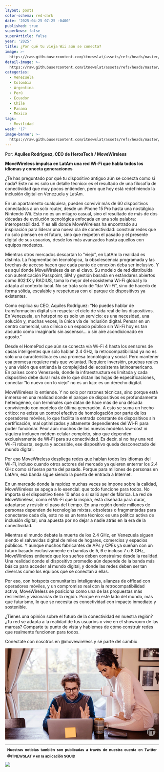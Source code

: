 ```yaml
---
layout: posts
color-schema: red-dark
date: '2025-04-25 07:25 -0400'
published: true
superNews: false
superArticle: false
year: '2025'
title: ¿Por qué tu vieja Wii aún se conecta?
image: >-
  https://raw.githubusercontent.com/itnewslat/assets/refs/heads/master/img/540x320/Usando-Wifi-p.jpg
detail-image: >-
  https://raw.githubusercontent.com/itnewslat/assets/refs/heads/master/img/1024x680/Usando-Wifi-g.jpg
categories:
  - Venezuela
  - Colombia
  - Argentina
  - Perú
  - Ecuador
  - Chile
  - Panama
  - Mexico
tags:
  - Movilidad
week: '17'
image-banner: >-
  https://raw.githubusercontent.com/itnewslat/assets/refs/heads/master/img/540x320/Usando-Wifi-p.jpg
---
```

Por: **Aquiles Rodriguez, CEO de HerosTech / MoveWireless**

**MoveWireless impulsa en LatAm una red Wi-Fi que habla todos los idiomas y conecta generaciones**

¿Te has preguntado por qué tu dispositivo antiguo aún se conecta como si nada? Este no es solo un detalle técnico: es el resultado de una filosofía de conectividad que muy pocos entienden, pero que hoy está redefiniendo la inclusión digital en Venezuela y LatAm.

En un apartamento cualquiera, pueden convivir más de 60 dispositivos conectados a un solo router, desde un iPhone 15 Pro hasta una nostálgica Nintendo Wii. Esto no es un milagro casual, sino el resultado de más de dos décadas de evolución tecnológica enfocada en una sola palabra: interoperabilidad. Y es allí donde MoveWireless ha encontrado su inspiración para liderar una nueva ola de conectividad: construir redes que no solo piensen en el futuro, sino que respeten el pasado y el presente digital de sus usuarios, desde los más avanzados hasta aquellos con equipos modestos.

Mientras otros mercados descartan lo “viejo”, en LatAm la realidad es distinta. La fragmentación tecnológica, la obsolescencia programada y las brechas de acceso hacen que cada punto de conexión deba ser inclusivo. Y es aquí donde MoveWireless da en el clavo. Su modelo de red distribuida con autenticación Passpoint, SIM y gestión basada en estándares abiertos como 802.1X y RADIUS, toma lo mejor del ecosistema Wi-Fi global y lo adapta al contexto local. No se trata solo de “dar Wi-Fi”, sino de hacerlo de forma sólida, escalable y respetuosa con el parque de dispositivos ya existentes.

Como explica su CEO, Aquiles Rodríguez: “No puedes hablar de transformación digital sin respetar el ciclo de vida real de los dispositivos. En Venezuela, un hotspot no es solo un servicio: es una necesidad, una solución y, muchas veces, la única vía de inclusión digital. Pensar en un centro comercial, una clínica o un espacio público sin Wi-Fi hoy es tan absurdo como imaginarlo sin ascensor… o sin aire acondicionado en agosto.”

Desde el HomePod que aún se conecta vía Wi-Fi 4 hasta los sensores de casas inteligentes que solo hablan 2.4 GHz, la retrocompatibilidad ya no es solo una característica: es una promesa tecnológica y social. Pero mantener esa promesa requiere más que voluntad. Requiere inversión, pruebas reales y una visión que entienda la complejidad del ecosistema latinoamericano. En países como Venezuela, donde la infraestructura es limitada y cada dispositivo debe durar más de lo que dictan las hojas de especificaciones, conectar “lo nuevo con lo viejo” no es un lujo: es un derecho digital.

MoveWireless lo entiende. Y no solo por razones técnicas, sino porque está inmerso en una realidad donde el parque de dispositivos es profundamente heterogéneo, con terminales que datan de hace más de una década conviviendo con modelos de última generación. A esto se suma un hecho crítico: no existe un control efectivo de homologación por parte de los operadores móviles, lo que facilita la entrada constante de dispositivos sin certificación, mal optimizados y altamente dependientes del Wi-Fi para poder funcionar. Peor aún: muchos de los nuevos modelos low-cost ni siquiera incluyen módem celular completo, sino que dependen exclusivamente de Wi-Fi para su conectividad. Es decir, si no hay una red Wi-Fi robusta, segura y accesible, ese dispositivo queda desconectado del mundo digital.

Por eso MoveWireless despliega redes que hablan todos los idiomas del Wi-Fi, incluso cuando otros actores del mercado ya quieren enterrar los 2.4 GHz como si fueran parte del pasado. Porque para millones de personas en LatAm, esa banda sigue siendo la puerta de entrada a Internet.

En un mercado donde la rapidez muchas veces se impone sobre la calidad, MoveWireless se apega a lo esencial: que todo funcione para todos. No importa si el dispositivo tiene 10 años o si salió ayer de fábrica. La red de MoveWireless, como el Wi-Fi que la inspira, está diseñada para durar, adaptarse y resistir el paso del tiempo. En una región donde millones de personas dependen de tecnologías mixtas, obsoletas o fragmentadas para conectarse cada día, esto no es un tema técnico: es una política activa de inclusión digital, una apuesta por no dejar a nadie atrás en la era de la conectividad.

Mientras el mundo debate la muerte de los 2.4 GHz, en Venezuela siguen siendo el salvavidas digital de miles de hogares, comercios y espacios públicos. Y aunque muchos fabricantes de APs y CPEs ya sueñan con un futuro basado exclusivamente en bandas de 5, 6 e incluso 7 u 8 GHz, MoveWireless entiende que los sueños deben construirse desde la realidad. Una realidad donde el dispositivo promedio aún depende de la banda más básica para acceder al mundo digital, y donde las redes deben ser tan diversas como los equipos que se conectan a ellas.

Por eso, con hotspots comunitarios inteligentes, alianzas de offload con operadores móviles, y un compromiso real con la retrocompatibilidad activa, MoveWireless se posiciona como una de las propuestas más resilientes y visionarias de la región. Porque en este lado del mundo, más que futurismo, lo que se necesita es conectividad con impacto inmediato y sostenible.

¿Tienes una opinión sobre el futuro de la conectividad en nuestra región? ¿Tu red se adapta a la realidad de tus usuarios o vive en el showroom de las marcas? Comparte tu punto de vista y hablemos de cómo construir redes que realmente funcionen para todos.

Conéctate con nosotros en @movewireless y sé parte del cambio.

![](https://raw.githubusercontent.com/itnewslat/assets/refs/heads/master/img/540x320/Usando-Wifi-p.jpg)

<table style="height: 42px;" width="569">
<tbody>
<tr>
<td style="text-align: justify;"><sub><strong>Nuestras noticias también son publicadas a través de nuestra cuenta en Twitter <a href="https://twitter.com/itnewslat?lang=es">@ITNEWSLAT</a> y en la aplicación <a href="https://squidapp.co/en/">SQUID</a></strong></sub></td>
</tr>
</tbody>
</table>

<img src="https://tracker.metricool.com/c3po.jpg?hash=56f88a41e39ab42c063cc51676587a04"/>
